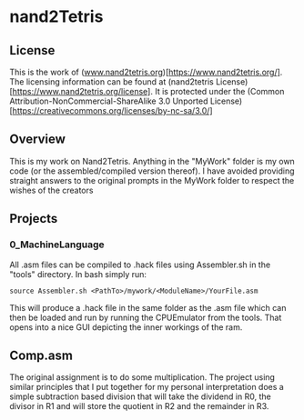 # nand2Tetris
## License
This is the work of (www.nand2tetris.org)[https://www.nand2tetris.org/]. The licensing information can be found at (nand2tetris License)[https://www.nand2tetris.org/license]. It is protected under the (Common Attribution-NonCommercial-ShareAlike 3.0 Unported License)[https://creativecommons.org/licenses/by-nc-sa/3.0/]

## Overview
This is my work on Nand2Tetris. Anything in the "MyWork" folder is my own code (or the assembled/compiled version thereof). I have avoided providing straight answers to the original prompts in the MyWork folder to respect the wishes of the creators

## Projects
### 0_MachineLanguage
All .asm files can be compiled to .hack files using Assembler.sh in the "tools" directory. In bash simply run:
```
source Assembler.sh <PathTo>/mywork/<ModuleName>/YourFile.asm
```
This will produce a .hack file in the same folder as the .asm file which can then be loaded and run by running the CPUEmulator from the tools. That opens into a nice GUI depicting the inner workings of the ram.
## Comp.asm
The original assignment is to do some multiplication. The project using similar principles that I put together for my personal interpretation does a simple subtraction based division that will take the dividend in R0, the divisor in R1 and will store the quotient in R2 and the remainder in R3.
